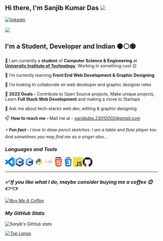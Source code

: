 ## Hi there, I'm Sanjib Kumar Das <img src="https://media.giphy.com/media/hvRJCLFzcasrR4ia7z/giphy.gif" width="25px">

[![linkedin](https://img.shields.io/badge/LinkedIn-0077B5?style=for-the-badge&logo=linkedin&logoColor=white)](https://www.linkedin.com/in/sanjib-kumar-das-2a742920b/) <br><br>
![](https://komarev.com/ghpvc/?username=sanjib-kumar-das&label=PROFILE+VIEWS&style=flat-square&color=brightgreen)

## I'm a Student, Developer and Indian 🟠⚪🟢

🔭 I am currently a <b>student</b> of <b>Computer Science & Engineering</b> at <b>[University Institute of Technology](https://uit.buruniv.ac.in/)</b>. Working in something cool 😉

🌱 I’m currently learning <b>Front End Web Development & Graphic Designing</b>

🤝 I’m looking to collaborate on web developer and graphic designer roles

🥅 <b>2022 Goals - </b> Contribute to Open Source projects, Make unique projects, Learn <b>Full Stack Web Development</b> and making a move to Startups

💬 Ask me about tech-stacks web dev, editing & graphic designing

<!-- ✅ <b>Publication - </b> Contemporary issues in computing (Volume: Topics in Intelligent Computing and Industry Design (ICID) 2 (1) (2020) 109-113 Issue 1) - [IQRAR: AN INTELLIGENT, QUICK AND RAPID RESPONSE SYSTEM](https://www.researchgate.net/publication/347635135_IQRAR_AN_INTELLIGENT_QUICK_AND_RAPID_ACCIDENT_RESPONSE_SYSTEM) -->

📫 <b>How to reach me - </b> Mail me at - <i> sanjibdas.23012002@gmail.com <i>

⚡ <b>Fun fact - </b> I love to draw pencil sketches. I am a tabla and flute player too. And sometimes you may find me as a singer also...

### Languages and Tools

<img align="left" alt="Visual Studio Code" width="32px" src="https://raw.githubusercontent.com/github/explore/80688e429a7d4ef2fca1e82350fe8e3517d3494d/topics/visual-studio-code/visual-studio-code.png" />
<img align="left" alt="cpp" width="32px" src="https://raw.githubusercontent.com/github/explore/80688e429a7d4ef2fca1e82350fe8e3517d3494d/topics/cpp/cpp.png" />
<img align="left" alt="cpp" width="32px" src="https://raw.githubusercontent.com/github/explore/80688e429a7d4ef2fca1e82350fe8e3517d3494d/topics/c/c.png" />
<img align="left" alt="python" width="32px" src="https://raw.githubusercontent.com/github/explore/80688e429a7d4ef2fca1e82350fe8e3517d3494d/topics/python/python.png" />
<img align="left" alt="java" width="32px" src="https://raw.githubusercontent.com/github/explore/80688e429a7d4ef2fca1e82350fe8e3517d3494d/topics/java/java.png" />
<img align="left" alt="HTML5" width="32px" src="https://raw.githubusercontent.com/github/explore/80688e429a7d4ef2fca1e82350fe8e3517d3494d/topics/html/html.png" />
<img align="left" alt="CSS3" width="32px" src="https://raw.githubusercontent.com/github/explore/80688e429a7d4ef2fca1e82350fe8e3517d3494d/topics/css/css.png" />
<!-- <img align="left" alt="Sass" width="32px" src="https://raw.githubusercontent.com/github/explore/80688e429a7d4ef2fca1e82350fe8e3517d3494d/topics/sass/sass.png" /> -->
<img align="left" alt="JavaScript" width="32px" src="https://raw.githubusercontent.com/github/explore/80688e429a7d4ef2fca1e82350fe8e3517d3494d/topics/javascript/javascript.png" />
<!-- <img align="left" alt="React" width="32px" src="https://raw.githubusercontent.com/github/explore/80688e429a7d4ef2fca1e82350fe8e3517d3494d/topics/react/react.png" /> -->
<!-- <img align="left" alt="Node.js" width="32px" src="https://raw.githubusercontent.com/github/explore/80688e429a7d4ef2fca1e82350fe8e3517d3494d/topics/nodejs/nodejs.png" /> -->
<!-- <img align="left" alt="MongoDB" width="32px" src="https://raw.githubusercontent.com/github/explore/80688e429a7d4ef2fca1e82350fe8e3517d3494d/topics/mongodb/mongodb.png" /> -->
<!-- <img align="left" alt="SQL" width="32px" src="https://raw.githubusercontent.com/github/explore/80688e429a7d4ef2fca1e82350fe8e3517d3494d/topics/sql/sql.png" /> -->
<!-- <img align="left" alt="MySQL" width="32px" src="https://raw.githubusercontent.com/github/explore/80688e429a7d4ef2fca1e82350fe8e3517d3494d/topics/mysql/mysql.png" /> -->
<!-- <img align="left" alt="Git" width="32px" src="https://raw.githubusercontent.com/github/explore/80688e429a7d4ef2fca1e82350fe8e3517d3494d/topics/git/git.png" /> -->
<img align="left" alt="GitHub" width="32px" src="https://raw.githubusercontent.com/github/explore/78df643247d429f6cc873026c0622819ad797942/topics/github/github.png" />
<!-- <img align="left" alt="Terminal" width="32px" src="https://raw.githubusercontent.com/github/explore/80688e429a7d4ef2fca1e82350fe8e3517d3494d/topics/terminal/terminal.png" /> -->

<br />
<br />

---

### ✅ If you like what I do, maybe consider buying me a coffee 😊👉👈 <br>

<a href="https://www.buymeacoffee.com/sanjibkrdas" target="_blank"><img src="https://cdn.buymeacoffee.com/buttons/v2/default-red.png" alt="Buy Me A Coffee" width="150" ></a>

### My GitHub Stats

![Sanjib's GitHub stats](https://github-readme-stats.vercel.app/api?username=sanjib-kumar-das&show_icons=true&theme=merko&border_radius=10%&include_all_commits=1&show_owner=1)

[![Top Langs](https://github-readme-stats.vercel.app/api/top-langs/?username=sanjib-kumar-das)](https://github.com/sanjib-kumar-das/github-readme-stats)
